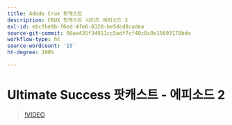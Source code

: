 ```yaml
---
title: Adode Crux 팟캐스트
description: CRUX 팟캐스트 시리즈 에피소드 2
exl-id: ebcfbe9b-f6ed-4fe6-8328-be5dcd8cadea
source-git-commit: 06aa435f34911cc5adf7cf40c8c8e15693178bda
workflow-type: ht
source-wordcount: '15'
ht-degree: 100%

---
```


# Ultimate Success 팟캐스트 - 에피소드 2

>[!VIDEO](https://video.tv.adobe.com/v/3428674?quality=12learn=on)
